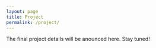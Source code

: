 ```yaml
---
layout: page
title: Project
permalink: /project/
---
```

The final project details will be anounced here. Stay tuned!
